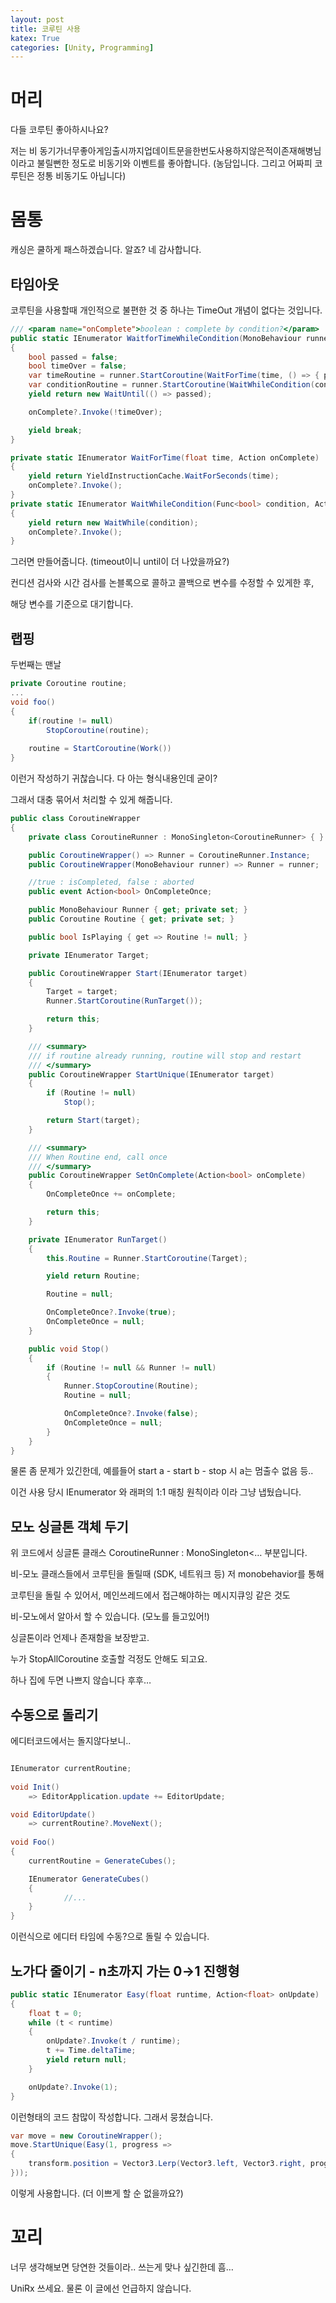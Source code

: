 ```yaml
---
layout: post
title: 코루틴 사용
katex: True
categories: [Unity, Programming]
---
```


# 머리

다들 코루틴 좋아하시나요?

저는 비 동기가너무좋아게임출시까지업데이트문을한번도사용하지않은적이존재해병님 이라고 불릴뻔한 정도로 비동기와 이벤트를 좋아합니다. (농담입니다. 그리고 어짜피 코루틴은 정통 비동기도 아닙니다)

# 몸통

캐싱은 쿨하게 패스하겠습니다. 알죠? 네 감사합니다.

## 타임아웃

코루틴을 사용할때 개인적으로 불편한 것 중 하나는 TimeOut 개념이 없다는 것입니다.

```csharp
/// <param name="onComplete">boolean : complete by condition?</param>
public static IEnumerator WaitforTimeWhileCondition(MonoBehaviour runner, float time, Func<bool> condition, Action<bool> onComplete = null)
{
    bool passed = false;
    bool timeOver = false;
    var timeRoutine = runner.StartCoroutine(WaitForTime(time, () => { passed = true; timeOver = true; }));
    var conditionRoutine = runner.StartCoroutine(WaitWhileCondition(condition, () => passed = true));
    yield return new WaitUntil(() => passed);

    onComplete?.Invoke(!timeOver);

    yield break;
}

private static IEnumerator WaitForTime(float time, Action onComplete)
{
    yield return YieldInstructionCache.WaitForSeconds(time);
    onComplete?.Invoke();
}
private static IEnumerator WaitWhileCondition(Func<bool> condition, Action onComplete)
{
    yield return new WaitWhile(condition);
    onComplete?.Invoke();
}
```

그러면 만들어줍니다. (timeout이니 until이 더 나았을까요?)

컨디션 검사와 시간 검사를 논블록으로 콜하고 콜백으로 변수를 수정할 수 있게한 후, 

해당 변수를 기준으로 대기합니다. 

## 랩핑

두번째는 맨날 

```csharp
private Coroutine routine;
...
void foo()
{
    if(routine != null)
        StopCoroutine(routine);
				
    routine = StartCoroutine(Work())
}
```

이런거 작성하기 귀찮습니다. 다 아는 형식내용인데 굳이?

그래서 대충 묶어서 처리할 수 있게 해줍니다.

```csharp
public class CoroutineWrapper
{
    private class CoroutineRunner : MonoSingleton<CoroutineRunner> { }

    public CoroutineWrapper() => Runner = CoroutineRunner.Instance;
    public CoroutineWrapper(MonoBehaviour runner) => Runner = runner;

    //true : isCompleted, false : aborted
    public event Action<bool> OnCompleteOnce;

    public MonoBehaviour Runner { get; private set; }
    public Coroutine Routine { get; private set; }

    public bool IsPlaying { get => Routine != null; }

    private IEnumerator Target;

    public CoroutineWrapper Start(IEnumerator target)
    {
        Target = target;
        Runner.StartCoroutine(RunTarget());

        return this;
    }

    /// <summary>
    /// if routine already running, routine will stop and restart
    /// </summary>
    public CoroutineWrapper StartUnique(IEnumerator target)
    {
        if (Routine != null)
            Stop();

        return Start(target);
    }

    /// <summary>
    /// When Routine end, call once
    /// </summary>
    public CoroutineWrapper SetOnComplete(Action<bool> onComplete)
    {
        OnCompleteOnce += onComplete;

        return this;
    }

    private IEnumerator RunTarget()
    {
        this.Routine = Runner.StartCoroutine(Target);

        yield return Routine;

        Routine = null;

        OnCompleteOnce?.Invoke(true);
        OnCompleteOnce = null;
    }

    public void Stop()
    {
        if (Routine != null && Runner != null)
        {
            Runner.StopCoroutine(Routine);
            Routine = null;

            OnCompleteOnce?.Invoke(false);
            OnCompleteOnce = null;
        }
    }
}
```

물론 좀 문제가 있긴한데, 예를들어 start a - start b - stop 시 a는 멈출수 없음 등..

이건 사용 당시 IEnumerator 와 래퍼의 1:1 매칭 원칙이라 이라 그냥 냅뒀습니다. 

## 모노 싱글톤 객체 두기

위 코드에서 싱글톤 클래스 CoroutineRunner : MonoSingleton<… 부분입니다.

비-모노 클래스들에서 코루틴을 돌릴때 (SDK, 네트워크 등) 저 monobehavior를 통해 

코루틴을 돌릴 수 있어서, 메인쓰레드에서 접근해야하는 메시지큐잉 같은 것도 

비-모노에서 알아서 할 수 있습니다. (모노를 들고있어!)

싱글톤이라 언제나 존재함을 보장받고.

누가 StopAllCoroutine 호출할 걱정도 안해도 되고요. 



하나 집에 두면 나쁘지 않습니다 후후…

## 수동으로 돌리기

에디터코드에서는 돌지않다보니..

```csharp

IEnumerator currentRoutine;
    
void Init()
    => EditorApplication.update += EditorUpdate;

void EditorUpdate()
    => currentRoutine?.MoveNext();
		
void Foo()
{
    currentRoutine = GenerateCubes();

    IEnumerator GenerateCubes()
    {
		    //...
    }
}
```

이런식으로 에디터 타임에 수동?으로 돌릴 수 있습니다.

## 노가다 줄이기 - n초까지 가는 0→1 진행형

```csharp
public static IEnumerator Easy(float runtime, Action<float> onUpdate)
{
    float t = 0;
    while (t < runtime)
    {
        onUpdate?.Invoke(t / runtime);
        t += Time.deltaTime;
        yield return null;
    }

    onUpdate?.Invoke(1);
}
```

이런형태의 코드 참많이 작성합니다. 그래서 뭉쳤습니다.

```csharp
var move = new CoroutineWrapper();
move.StartUnique(Easy(1, progress =>
{
    transform.position = Vector3.Lerp(Vector3.left, Vector3.right, progress);
}));
```

이렇게 사용합니다. (더 이쁘게 할 순 없을까요?)



# 꼬리

너무 생각해보면 당연한 것들이라.. 쓰는게 맞나 싶긴한데 흠… 

UniRx 쓰세요. 물론 이 글에선 언급하지 않습니다.